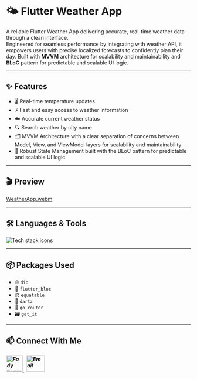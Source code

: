 # 🌤️ Flutter Weather App

A reliable Flutter Weather App delivering accurate, real-time weather data through a clean interface.  
Engineered for seamless performance by integrating with weather API, it empowers users with precise localized forecasts to confidently plan their day.
Built with **MVVM** architecture for scalability and maintainability and **BLoC** pattern for predictable and scalable UI logic.

---

## ✨ Features

- 🌡️ Real-time temperature updates
- ⚡ Fast and easy access to weather information
- ☁️ Accurate current weather status
- 🔍 Search weather by city name
- 🗂️ MVVM Architecture with a clear separation of concerns between Model, View, and ViewModel layers for scalability and maintainability    
- 🧠 Robust State Management built with the BLoC pattern for predictable and scalable UI logic  

---


## 🎬 Preview

[WeatherApp.webm](https://github.com/Fady-Esam/Weather-App/assets/146977882/b77e76a5-3207-4597-a765-3dd76a63f7ac)

---

## 🛠️ Languages & Tools
<p align="left"> 
        <img src="https://skillicons.dev/icons?i=flutter,dart,postman,vscode,git,github" alt="Tech stack icons" />
</p>

---

## 📦 Packages Used

- 🌐 `dio`  
- 🔁 `flutter_bloc`  
- ⚖️ `equatable`  
- 🧮 `dartz`  
- 🚦 `go_router`  
- 🗃️ `get_it`

---

## 📫 Connect With Me

<h5 align="left"> 
<a href="https://www.linkedin.com/in/fady-esam/" target="_blank"> 
  <img src="https://raw.githubusercontent.com/rahuldkjain/github-profile-readme-generator/master/src/images/icons/Social/linked-in-alt.svg" alt="Fady Esam" height="45" width="45" /> 
  </a> 
   &nbsp;
  <a href="mailto:fady.esam.0101@gmail.com" target="_blank"> 
    <img src="https://cdn-icons-png.flaticon.com/512/732/732200.png" alt="Email" height="45" width="50" /> 
</a> 
</h5>


